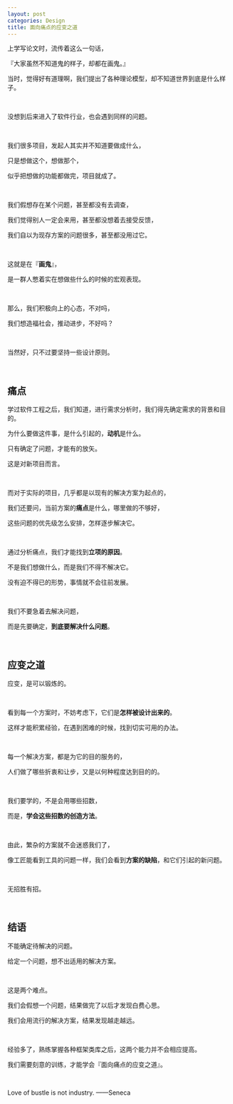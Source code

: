 ```yaml
---
layout: post
categories: Design
title: 面向痛点的应变之道
---
```


上学写论文时，流传着这么一句话，

『大家虽然不知道鬼的样子，却都在画鬼。』

当时，觉得好有道理啊，我们提出了各种理论模型，却不知道世界到底是什么样子。

<br/>

没想到后来进入了软件行业，也会遇到同样的问题。

<br/>

我们很多项目，发起人其实并不知道要做成什么，

只是想做这个，想做那个，

似乎把想做的功能都做完，项目就成了。

<br/>

我们假想存在某个问题，甚至都没有去调查，

我们觉得别人一定会来用，甚至都没想着去接受反馈，

我们自以为现存方案的问题很多，甚至都没用过它。

<br/>

这就是在『**画鬼**』，

是一群人憋着实在想做些什么的时候的宏观表现。

<br/>

那么，我们积极向上的心态，不对吗，

我们想造福社会，推动进步，不好吗？

<br/>

当然好，只不过要坚持一些设计原则。

<br/>

## **痛点**

学过软件工程之后，我们知道，进行需求分析时，我们得先确定需求的背景和目的。

为什么要做这件事，是什么引起的，**动机**是什么。

只有确定了问题，才能有的放矢。

这是对新项目而言。

<br/>

而对于实际的项目，几乎都是以现有的解决方案为起点的，

我们还要问，当前方案的**痛点**是什么，哪里做的不够好，

这些问题的优先级怎么安排，怎样逐步解决它。

<br/>

通过分析痛点，我们才能找到**立项的原因**。

不是我们想做什么，而是我们不得不解决它。

没有迫不得已的形势，事情就不会往前发展。

<br/>

我们不要急着去解决问题，

而是先要确定，**到底要解决什么问题**。

<br/>

## **应变之道**

应变，是可以锻炼的。

<br/>

看到每一个方案时，不妨考虑下，它们是**怎样被设计出来的**。

这样才能积累经验，在遇到困难的时候，找到切实可用的办法。

<br/>

每一个解决方案，都是为它的目的服务的，

人们做了哪些折衷和让步，又是以何种程度达到目的的。

<br/>

我们要学的，不是会用哪些招数，

而是，**学会这些招数的创造方法**。

<br/>

由此，繁杂的方案就不会迷惑我们了，

像工匠能看到工具的问题一样，我们会看到**方案的缺陷**，和它们引起的新问题。

<br/>

无招胜有招。

<br/>

## **结语**

不能确定待解决的问题。

给定一个问题，想不出适用的解决方案。

<br/>

这是两个难点。

我们会假想一个问题，结果做完了以后才发现白费心思。

我们会用流行的解决方案，结果发现越走越远。

<br/>

经验多了，熟练掌握各种框架类库之后，这两个能力并不会相应提高。

我们需要刻意的训练，才能学会『面向痛点的应变之道』。

<br/>

Love of bustle is not industry. ——Seneca
